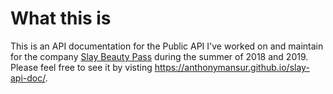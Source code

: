 # What this is
This is an API documentation for the Public API I've worked on and maintain for the company [Slay Beauty Pass](https://slaybeautypass.com) during the summer of 2018 and 2019. Please feel free to see it by visting https://anthonymansur.github.io/slay-api-doc/.